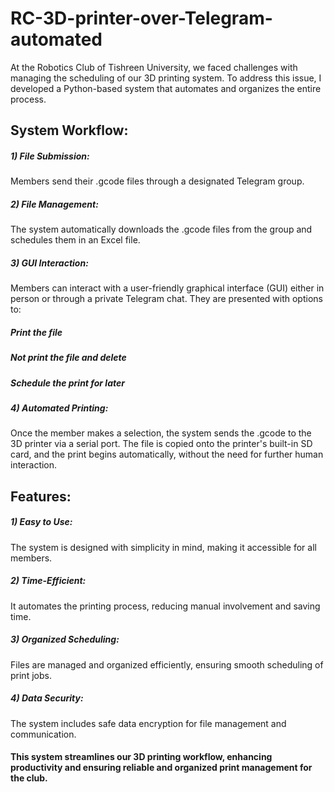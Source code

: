 # RC-3D-printer-over-Telegram-automated
At the Robotics Club of Tishreen University, we faced challenges with managing the scheduling of our 3D printing system. To address this issue, I developed a Python-based system that automates and organizes the entire process.

## System Workflow:
##### 1) File Submission:
   Members send their .gcode files through a designated Telegram group.
##### 2) File Management:
   The system automatically downloads the .gcode files from the group and schedules them in an Excel file.
##### 3) GUI Interaction:
   Members can interact with a user-friendly graphical interface (GUI) either in person or through a private Telegram chat. They are presented with options to:
##### Print the file
##### Not print the file and delete
##### Schedule the print for later
##### 4) Automated Printing:
   Once the member makes a selection, the system sends the .gcode to the 3D printer via a serial port. The file is copied onto the printer's built-in SD card, and the print begins automatically, without the need for further human interaction.
## Features:
##### 1) Easy to Use:
   The system is designed with simplicity in mind, making it accessible for all members.
##### 2) Time-Efficient:
   It automates the printing process, reducing manual involvement and saving time.
##### 3) Organized Scheduling:
   Files are managed and organized efficiently, ensuring smooth scheduling of print jobs.
##### 4) Data Security:
   The system includes safe data encryption for file management and communication.
#### This system streamlines our 3D printing workflow, enhancing productivity and ensuring reliable and organized print management for the club.
